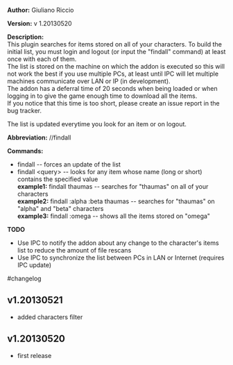 **Author:** Giuliano Riccio

**Version:** v 1.20130520

**Description:**  
This plugin searches for items stored on all of your characters. To build the initial list, you must login and logout (or input the "findall" command) at least once with each of them.  
The list is stored on the machine on which the addon is executed so this will not work the best if you use multiple PCs, at least until IPC will let multiple machines communicate over LAN or IP (in development).  
The addon has a deferral time of 20 seconds when being loaded or when logging in to give the game enough time to download all the items.  
If you notice that this time is too short, please create an issue report in the bug tracker.

The list is updated everytime you look for an item or on logout.

**Abbreviation:** //findall

**Commands:**

* findall -- forces an update of the list
* findall &lt;query&gt; -- looks for any item whose name (long or short) contains the specified value  
**example1:** findall thaumas -- searches for "thaumas" on all of your characters  
**example2:** findall :alpha :beta thaumas -- searches for "thaumas" on "alpha" and "beta" characters  
**example3:** findall :omega -- shows all the items stored on "omega"

**TODO**

- Use IPC to notify the addon about any change to the character's items list to reduce the amount of file rescans
- Use IPC to synchronize the list between PCs in LAN or Internet (requires IPC update)

#changelog
## v1.20130521
* added characters filter

## v1.20130520
* first release
